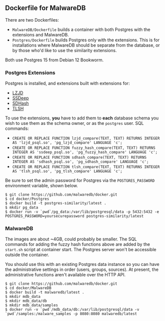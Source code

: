 ## Dockerfile for MalwareDB

There are two Dockerfiles:
* `MalwareDB/Dockerfile` builds a container with both Postgres with the extensions and MalwareDB.
* `Postgres/Dockerfile` builds Postgres only with the extensions. This is for installations where MalwareDB should be separate from the database, or by those who'd like to use the similarity extensions.

Both use Postgres 15 from Debian 12 Bookworm.

### Postgres Extensions
Postgres is installed, and extensions built with extensions for:
* [LZJD](https://github.com/malwaredb/LZJD)
* [SSDeep](https://github.com/malwaredb/ssdeep_psql)
* [SDHash](https://github.com/malwaredb/sdhash_psql)
* [TLSH](https://github.com/malwaredb/tlsh_pg)

To use the extensions, __you__ have to add them to __each__ database schema you wish to use them as the schema owner, or as the `postgres` user. SQL commands:
* `CREATE OR REPLACE FUNCTION lzjd_compare(TEXT, TEXT) RETURNS INTEGER AS 'lzjd_psql.so', 'pg_lzjd_compare' LANGUAGE 'c';`
* `CREATE OR REPLACE FUNCTION fuzzy_hash_compare(TEXT, TEXT) RETURNS INTEGER AS 'ssdeep_psql.so', 'pg_fuzzy_hash_compare' LANGUAGE 'c';`
* `CREATE OR REPLACE FUNCTION sdhash_compare(TEXT, TEXT) RETURNS INTEGER AS 'sdhash_psql.so', 'pg_sdhash_compare' LANGUAGE 'c';`
* `CREATE OR REPLACE FUNCTION tlsh_compare(TEXT, TEXT) RETURNS INTEGER AS 'tlsh_psql.so', 'pg_tlsh_compare' LANGUAGE 'c';`

Be sure to set the admin password for Postgres via the `POSTGRES_PASSWORD` environment variable, shown below.

```
$ git clone https://github.com/malwaredb/docker.git
$ cd docker/Postgres
$ docker build -t postgres-similarity/latest .
$ mkdir pg_data
$ docker run -v `pwd`/pg_data:/var/lib/postgresql/data -p 5432:5432 -e POSTGRES_PASSWORD=yoursecurepassword postgres-similarity/latest
```

### MalwareDB
The images are about ~4GB, could probably be smaller. The SQL commands for adding the fuzzy hash functions above are added by the `start.sh` script at container start. The Postgres server won't be accessible outside the container.

You should use this with an existing Postgres data instance so you can have the administrative settings in order (users, groups, sources). At present, the administrative functions aren't available over the HTTP API.

```
$ git clone https://github.com/malwaredb/docker.git
$ cd docker/MalwareDB
$ docker build -t malwaredb/latest .
$ mkdir mdb_data
$ mkdir mdb_data/db
$ mkdir mdb_data/samples
$ docker run -v `pwd`/mdb_data/db:/var/lib/postgresql/data -v `pwd`/samples:/malware_samples -p 8080:8080 malwaredb/latest
```
